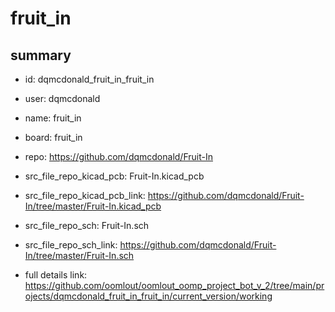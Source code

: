 # fruit_in
 
## summary 
* id: dqmcdonald_fruit_in_fruit_in
* user: dqmcdonald
* name: fruit_in
* board: fruit_in
* repo: https://github.com/dqmcdonald/Fruit-In
* src_file_repo_kicad_pcb: Fruit-In.kicad_pcb
* src_file_repo_kicad_pcb_link: https://github.com/dqmcdonald/Fruit-In/tree/master/Fruit-In.kicad_pcb


* src_file_repo_sch: Fruit-In.sch
* src_file_repo_sch_link: https://github.com/dqmcdonald/Fruit-In/tree/master/Fruit-In.sch
* full details link: https://github.com/oomlout/oomlout_oomp_project_bot_v_2/tree/main/projects/dqmcdonald_fruit_in_fruit_in/current_version/working  







